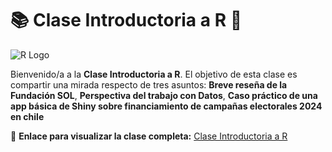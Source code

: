 # 📚 **Clase Introductoria a R** 🎉

![R Logo](https://www.r-project.org/logo/Rlogo.png)

Bienvenido/a a la **Clase Introductoria a R**. El objetivo de esta clase es compartir una mirada respecto
de tres asuntos: **Breve reseña de la Fundación SOL**, **Perspectiva del trabajo con Datos**, **Caso práctico de una app básica de 
Shiny sobre financiamiento de campañas electorales 2024 en chile**

🔗 **Enlace para visualizar la clase completa:** [Clase Introductoria a R](https://ragc.quarto.pub/intror_r_edd/)
